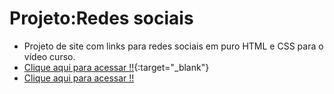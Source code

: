 # Projeto:Redes sociais

* Projeto de site com links para redes sociais em puro HTML e CSS para o vídeo curso.
* [Clique aqui para acessar !!](https://cleytonandrade.github.io/projeto-social/){:target="_blank"}
* <a href="https://cleytonandrade.github.io/projeto-social/" target="_blank" >Clique aqui para acessar !!</a>

